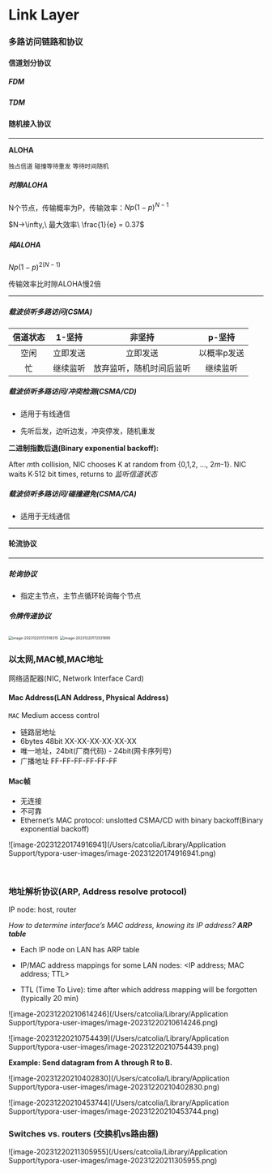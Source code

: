 # Link Layer

### 多路访问链路和协议

#### 信道划分协议

##### FDM

##### TDM



#### 随机接入协议

---

**ALOHA**

`独占信道`  `碰撞等待重发`  `等待时间随机`

##### 时隙ALOHA

N个节点，传输概率为P，传输效率：$Np(1-p)^{N-1}$

$N->\infty,\ 最大效率\ \frac{1}{e} = 0.37$



##### 纯ALOHA

$Np(1-p)^{2(N-1)}$

传输效率比时隙ALOHA慢2倍

---

##### 载波侦听多路访问(CSMA)

[^冲突发生]: 随机等待一段时间，重新开始监听

| 信道状态 |  1-坚持  |          非坚持          |   p-坚持    |
| :------: | :------: | :----------------------: | :---------: |
|   空闲   | 立即发送 |         立即发送         | 以概率p发送 |
|    忙    | 继续监听 | 放弃监听，随机时间后监听 |  继续监听   |



##### 载波侦听多路访问/冲突检测(CSMA/CD)

- 适用于有线通信

- 先听后发，边听边发，冲突停发，随机重发

[^创建帧]: NIC receives datagram from network layer, creates frame
[^监听信道状态]: If idle: start frame transmission; If busy: wait until channel idle, then transmit
[^保持监听冲突]: If NIC detects another transmission while sending:  abort, send jam signal
[^冲突发生后使用二进制指数后退]: After aborting, NIC enters binary (exponential) backoff

**二进制指数后退(Binary exponential backoff):**

After $m$th collision, NIC chooses K at random from {0,1,2, …, 2$m$-1}. NIC waits K·512 bit times, 
returns to *监听信道状态*



##### 载波侦听多路访问/碰撞避免(CSMA/CA)

- 适用于无线通信

---



#### 轮流协议

---

##### 轮询协议

- 指定主节点，主节点循环轮询每个节点

##### 令牌传递协议

<img src="/Users/catcolia/Library/Application Support/typora-user-images/image-20231220172516315.png" alt="image-20231220172516315" style="zoom:50%;" />

<img src="/Users/catcolia/Library/Application Support/typora-user-images/image-20231220172531895.png" alt="image-20231220172531895" style="zoom:50%;" />



### 以太网,MAC帧,MAC地址

网络适配器(NIC, Network Interface Card)

#### Mac Address(LAN Address, Physical Address)

`MAC` Medium access control

- 链路层地址
- 6bytes 48bit XX-XX-XX-XX-XX-XX
- 唯一地址，24bit(厂商代码) - 24bit(网卡序列号)
- 广播地址 FF-FF-FF-FF-FF-FF

#### Mac帧

- 无连接
- 不可靠
- Ethernet’s MAC protocol: unslotted CSMA/CD with binary backoff(Binary exponential backoff)

![image-20231220174916941](/Users/catcolia/Library/Application Support/typora-user-images/image-20231220174916941.png)

[^前导码]: 前同步码(7B)和定界符(1B)
[^目的地址，源地址]: Mac地址(6B)
[^协议类型]: 网络层或链路层协议类型(2B)
[^MTU]: 最大传输单元为1500字节
[^校验码(FCS)]: 使用CRC冗余校验(CRC-32bit)

​                                                                                            

### 地址解析协议(ARP, Address resolve protocol)

IP node: host, router

*How to determine interface’s MAC address, knowing its IP address?   **ARP table***

- Each IP node on LAN has ARP table

- IP/MAC address mappings for some LAN nodes: <IP address; MAC address; TTL>

- TTL (Time To Live): time after which address mapping will be forgotten (typically 20 min)

![image-20231220210614246](/Users/catcolia/Library/Application Support/typora-user-images/image-20231220210614246.png)

![image-20231220210754439](/Users/catcolia/Library/Application Support/typora-user-images/image-20231220210754439.png)



**Example: Send datagram from A through R to B.**

![image-20231220210402830](/Users/catcolia/Library/Application Support/typora-user-images/image-20231220210402830.png)

![image-20231220210453744](/Users/catcolia/Library/Application Support/typora-user-images/image-20231220210453744.png)



### Switches vs. routers (交换机vs路由器)

![image-20231220211305955](/Users/catcolia/Library/Application Support/typora-user-images/image-20231220211305955.png)



